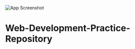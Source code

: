 ![App Screenshot](https://user-images.githubusercontent.com/74038190/240304586-d48893bd-0757-481c-8d7e-ba3e163feae7.png)
# Web-Development-Practice-Repository
